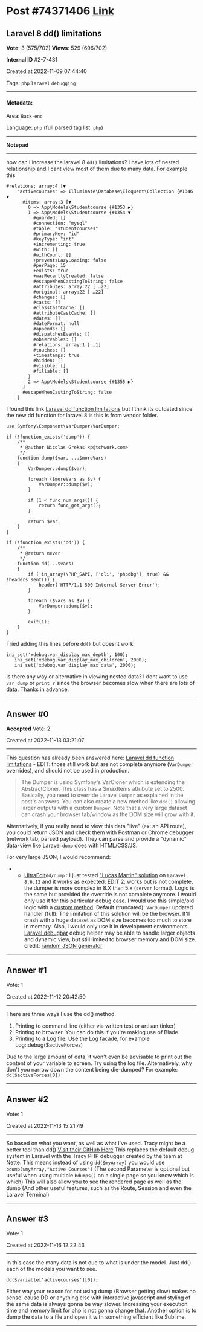 
# Post \#74371406 [Link](https://stackoverflow.com/questions/74371406/)

## Laravel 8 dd() limitations

**Vote**: 3 (575/702) **Views**: 529 (696/702) 

**Internal ID** \#2-7-431

Created at 2022-11-09 07:44:40

Tags: `php` `laravel` `debugging`

----------

#### Metadata:

Area: `Back-end`

Language: `php` (full parsed tag list: `php`)

----------

**Notepad**


----------

how can I increase the laravel 8  `dd()` limitations? I have lots of nested relationship and I cant view most of them due to many data. For example this
```
#relations: array:4 [▼
    "activecourses" => Illuminate\Database\Eloquent\Collection {#1346 ▼
      #items: array:3 [▼
        0 => App\Models\Studentcourse {#1353 ▶}
        1 => App\Models\Studentcourse {#1354 ▼
          #guarded: []
          #connection: "mysql"
          #table: "studentcourses"
          #primaryKey: "id"
          #keyType: "int"
          +incrementing: true
          #with: []
          #withCount: []
          +preventsLazyLoading: false
          #perPage: 15
          +exists: true
          +wasRecentlyCreated: false
          #escapeWhenCastingToString: false
          #attributes: array:22 [ …22]
          #original: array:22 [ …22]
          #changes: []
          #casts: []
          #classCastCache: []
          #attributeCastCache: []
          #dates: []
          #dateFormat: null
          #appends: []
          #dispatchesEvents: []
          #observables: []
          #relations: array:1 [ …1]
          #touches: []
          +timestamps: true
          #hidden: []
          #visible: []
          #fillable: []
        }
        2 => App\Models\Studentcourse {#1355 ▶}
      ]
      #escapeWhenCastingToString: false
    }
```

I found this link [Laravel dd function limitations](https://stackoverflow.com/questions/39011241/laravel-dd-function-limitations) but I think its outdated since the new dd function for laravel 8 is
this is from vendor folder.
```
use Symfony\Component\VarDumper\VarDumper;

if (!function_exists('dump')) {
    /**
     * @author Nicolas Grekas <p@tchwork.com>
     */
    function dump($var, ...$moreVars)
    {
        VarDumper::dump($var);

        foreach ($moreVars as $v) {
            VarDumper::dump($v);
        }

        if (1 < func_num_args()) {
            return func_get_args();
        }

        return $var;
    }
}

if (!function_exists('dd')) {
    /**
     * @return never
     */
    function dd(...$vars)
    {
        if (!in_array(\PHP_SAPI, ['cli', 'phpdbg'], true) && !headers_sent()) {
            header('HTTP/1.1 500 Internal Server Error');
        }

        foreach ($vars as $v) {
            VarDumper::dump($v);
        }

        exit(1);
    }
}
```

Tried adding this lines before `dd()` but doesnt work
```
ini_set('xdebug.var_display_max_depth', 100);
   ini_set('xdebug.var_display_max_children', 2000);
   ini_set('xdebug.var_display_max_data', 2000);
```

Is there any way or alternative in viewing nested data? I dont want to use `var_dump` or `print_r` since the browser becomes slow when there are lots of data. Thanks in advance.


----------
        
## Answer \#0

**Accepted** Vote: 2

Created at 2022-11-13 03:21:07

------------

This question has already been answered here: [Laravel dd function limitations](https://stackoverflow.com/questions/39011241/laravel-dd-function-limitations) - EDIT: those still work but are not complete anymore (`VarDumper` overrides), and should not be used in production.

> The Dumper is using Symfony's VarCloner which is extending the AbstractCloner. This class has a $maxItems attribute set to 2500.
Basically, you need to override Laravel `Dumper` as explained in the post's answers. You can also create a new method like `ddd()` allowing larger outputs with a custom `Dumper`.
Note that a very large dataset can crash your browser tab/window as the DOM size will grow with it.

Alternatively, if you really need to view this data "live" (ex: an API route), you could return JSON and check them with Postman or Chrome debugger (network tab, parsed payload). They can parse and provide a "dynamic" data-view like Laravel `dump` does with HTML/CSS/JS.

For very large JSON, I would recommend:
- - [UltraEdit](https://ultraedit.com)`dd/dump`
:
I just tested ["Lucas Martin" solution](https://stackoverflow.com/a/55692349/5608694) on `Laravel 8.6.12` and it works as expected:
EDIT 2: works but is not complete, the dumper is more complex in 8.X than 5.x (`server` format). Logic is the same but provided the override is not complete anymore. I would only use it for this particular debug case. I would use this simple/old logic with a [custom method](https://stackoverflow.com/a/53512317/5608694).
Default (truncated):
[](https://i.stack.imgur.com/wTYnW.png)
`VarDumper` updated handler (full):
[](https://i.stack.imgur.com/0TTz0.png)
The limitation of this solution will be the browser. It'll crash with a huge dataset as DOM size becomes too much to store in memory. Also, I would only use it in development environments.
[Laravel debugbar](https://github.com/barryvdh/laravel-debugbar#usage) debug helper may be able to handle larger objects and dynamic view, but still limited to browser memory and DOM size.
credit: [random JSON generator](https://mockturtle.net/)


------------
    
    
## Answer \#1

 Vote: 1

Created at 2022-11-12 20:42:50

------------

There are three ways I use the dd() method.

1. Printing to command line (either via written test or artisan tinker)
2. Printing to browser. You can do this if you're making use of Blade.
3. Printing to a Log file. Use the Log facade, for example Log::debug($activeForces)


Due to the large amount of data, it won't even be advisable to print out the content of your variable to screen. Try using the log file.
Alternatively, why don't you narrow down the content being die-dumped? For example: `dd($activeForces[0])`


------------
    
    
## Answer \#2

 Vote: 1

Created at 2022-11-13 15:21:49

------------

So based on what you want, as well as what I've used. Tracy might be a better tool than dd() [Visit their GitHub Here](https://github.com/recca0120/laravel-tracy)
This replaces the default debug system in Laravel with the Tracy PHP debugger created by the team at Nette.
This means instead of using `dd($myArray)` you would use `bdump($myArray,"Active Courses")` (The second Parameter is optional but useful when using multiple `bdumps()` on a single page so you know which is which)
This will also allow you to see the rendered page as well as the dump (And other useful features, such as the Route, Session and even the Laravel Terminal)


------------
    
    
## Answer \#3

 Vote: 1

Created at 2022-11-16 12:22:43

------------

In this case the many data is not due to what is under the model. Just dd() each of the models you want to see.
```
dd($variable['activecourses'][0]);
```

Either way your reason for not using dump (Browser getting slow) makes no sense. cause DD or anything else with interactive javascript and styling of the same data is always gonna be way slower. Increasing your execution time and memory limit for php is not gonna change that.
Another option is to dump the data to a file and open it with something efficient like Sublime.


------------
    
    